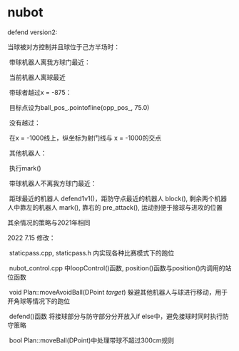 # nubot

 

defend version2:

当球被对方控制并且球位于己方半场时：

​	带球机器人离我方球门最近：

​		当前机器人离球最近

​			带球者越过x = -875：

​				目标点设为ball_pos_.pointofline(opp_pos_, 75.0)

​			没有越过：

​				在x = -1000线上，纵坐标为射门线与 x = -1000的交点

​		其他机器人：

​				执行mark()

​	带球机器人不离我方球门最近：

​		距球最近的机器人 defend1v1()，距防守点最近的机器人 block(), 剩余两个机器人中靠左的机器人 mark(), 靠右的 pre_attack(), 运动到便于接球与进攻的位置

其余情况的策略与2021年相同



2022 7.15 修改：

​	staticpass.cpp, staticpass.h  内实现各种比赛模式下的跑位

​	nubot_control.cpp 中loopControl()函数, position()函数与position()内调用的站位函数

​	void Plan::moveAvoidBall(DPoint *target*) 躲避其他机器人与球进行移动，用于开角球等情况下的跑位

​	defend()函数 将接球部分与防守部分分开放入if else中，避免接球时同时执行防守策略

​	bool Plan::moveBall(DPoint)中处理带球不超过300cm规则

​		
